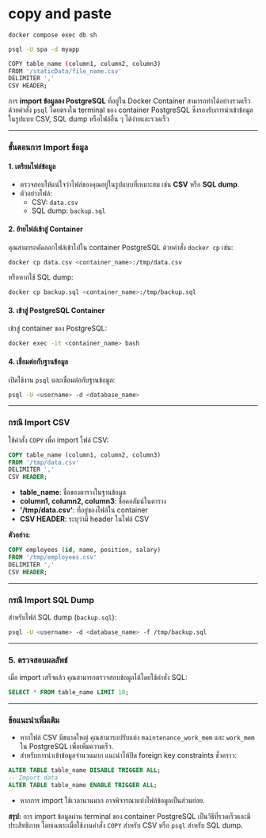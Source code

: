 # copy and paste

```sh
docker compose exec db sh
```

```sh
psql -U spa -d myapp
```

```sh
COPY table_name (column1, column2, column3)
FROM '/staticData/file_name.csv'
DELIMITER ','
CSV HEADER;
```

การ **import ข้อมูลลง PostgreSQL** ที่อยู่ใน Docker Container สามารถทำได้อย่างรวดเร็วด้วยคำสั่ง `psql` โดยตรงใน terminal ของ container PostgreSQL ซึ่งรองรับการนำเข้าข้อมูลในรูปแบบ CSV, SQL dump หรือไฟล์อื่น ๆ ได้ง่ายและรวดเร็ว

---

### **ขั้นตอนการ Import ข้อมูล**

#### **1. เตรียมไฟล์ข้อมูล**
- ตรวจสอบให้แน่ใจว่าไฟล์ของคุณอยู่ในรูปแบบที่เหมาะสม เช่น **CSV** หรือ **SQL dump**.
- ตัวอย่างไฟล์:
    - CSV: `data.csv`
    - SQL dump: `backup.sql`

#### **2. ย้ายไฟล์เข้าสู่ Container**
คุณสามารถคัดลอกไฟล์เข้าไปใน container PostgreSQL ด้วยคำสั่ง `docker cp` เช่น:
```bash
docker cp data.csv <container_name>:/tmp/data.csv
```
หรือหากใช้ SQL dump:
```bash
docker cp backup.sql <container_name>:/tmp/backup.sql
```

#### **3. เข้าสู่ PostgreSQL Container**
เข้าสู่ container ของ PostgreSQL:
```bash
docker exec -it <container_name> bash
```

#### **4. เชื่อมต่อกับฐานข้อมูล**
เปิดใช้งาน `psql` และเชื่อมต่อกับฐานข้อมูล:
```bash
psql -U <username> -d <database_name>
```

---

### **กรณี Import CSV**

ใช้คำสั่ง `COPY` เพื่อ import ไฟล์ CSV:
```sql
COPY table_name (column1, column2, column3)
FROM '/tmp/data.csv'
DELIMITER ','
CSV HEADER;
```

- **table_name**: ชื่อของตารางในฐานข้อมูล
- **column1, column2, column3**: ชื่อคอลัมน์ในตาราง
- **'/tmp/data.csv'**: ที่อยู่ของไฟล์ใน container
- **CSV HEADER**: ระบุว่ามี header ในไฟล์ CSV

**ตัวอย่าง:**
```sql
COPY employees (id, name, position, salary)
FROM '/tmp/employees.csv'
DELIMITER ','
CSV HEADER;
```

---

### **กรณี Import SQL Dump**

สำหรับไฟล์ SQL dump (`backup.sql`):
```bash
psql -U <username> -d <database_name> -f /tmp/backup.sql
```

---

### **5. ตรวจสอบผลลัพธ์**
เมื่อ import เสร็จแล้ว คุณสามารถตรวจสอบข้อมูลได้โดยใช้คำสั่ง SQL:
```sql
SELECT * FROM table_name LIMIT 10;
```

---

### **ข้อแนะนำเพิ่มเติม**
- หากไฟล์ CSV มีขนาดใหญ่ คุณสามารถปรับแต่ง `maintenance_work_mem` และ `work_mem` ใน PostgreSQL เพื่อเพิ่มความเร็ว.
- สำหรับการนำเข้าข้อมูลจำนวนมาก แนะนำให้ปิด foreign key constraints ชั่วคราว:
```sql
ALTER TABLE table_name DISABLE TRIGGER ALL;
-- Import data
ALTER TABLE table_name ENABLE TRIGGER ALL;
```

- หากการ import ใช้เวลานานมาก อาจพิจารณาแบ่งไฟล์ข้อมูลเป็นส่วนย่อย.

**สรุป:** การ import ข้อมูลผ่าน terminal ของ container PostgreSQL เป็นวิธีที่รวดเร็วและมีประสิทธิภาพ โดยเฉพาะเมื่อใช้งานคำสั่ง `COPY` สำหรับ CSV หรือ `psql` สำหรับ SQL dump.